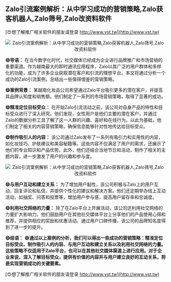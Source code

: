 ## **Zalo引流案例解析：从中学习成功的营销策略,Zalo获客机器人,Zalo筛号,Zalo改资料软件**

[😍想了解推广相关软件的朋友请登录 http://www.vst.tw](http://www.vst.tw)

 <center><img src="https://vst.tw/MP4/tuiguang/png/3.png" alt="Zalo引流案例解析：从中学习成功的营销策略,Zalo获客机器人,Zalo筛号,Zalo改资料软件"></center>

**😄导语：**
在当今数字化时代，社交媒体已经成为企业进行品牌推广和市场营销的重要渠道。作为越南最大的即时通讯应用程序，Zalo以其广泛的用户群体和多样化的功能，成为了许多企业获取潜在客户和引流的理想平台。本文将通过分析一个成功的Zalo引流案例，总结出一些值得借鉴的营销策略。

**😄案例背景：**
某越南化妆品公司希望通过Zalo平台吸引更多的潜在客户，并提高其品牌认知度和销售额。他们制定了一系列的市场营销策略，取得了显著的成功。

**😄精准定位目标受众：**
在开始Zalo引流活动之前，该公司对自身产品的特性和目标受众进行了深入研究。他们发现，女性用户是他们主要的潜在客户，并通过Zalo的数据分析工具了解了这一人群的兴趣、喜好和在线行为。以此为基础，他们制定了相关的内容营销策略，确保信息能够针对性地传达给目标受众。

**😄制作吸引人的内容：**
该公司通过Zalo发布了一系列有吸引力和实用性的内容，如化妆技巧、护肤建议和美容秘籍等。这些内容不仅满足了用户的需求，还展示了他们的专业知识和产品优势。此外，他们还结合当地节日和活动，制作了相关的主题内容，进一步激发了用户的兴趣和参与度。

 <center><img src="https://vst.tw/MP4/tuiguang/png/6.png" alt="Zalo引流案例解析：从中学习成功的营销策略,Zalo获客机器人,Zalo筛号,Zalo改资料软件"></center>

**😄与用户互动和建立关系：**
为了增加用户黏性，该公司积极与Zalo上的用户互动，回复评论和私信，并提供个性化的建议和解决方案。他们还定期举办线上互动活动，如抽奖、问答和投票等，增加用户参与感，提高用户留存率和忠诚度。

**😄利用社交网络的力量：**
除了在Zalo平台上开展活动，该公司还利用社交网络的力量扩大影响力。他们鼓励用户在其他社交媒体平台上分享他们的产品使用心得和推荐，并提供相应的奖励和优惠活动。通过用户口碑传播，该公司的品牌知名度得到了进一步的提升。

**😄结语：**
**😄通过以上案例的分析，我们可以得出一些成功的营销策略：精准定位目标受众、制作吸引人的内容、与用户互动和建立关系以及利用社交网络的力量。这些策略不仅适用于Zalo平台，也可以在其他社交媒体渠道上进行应用。对于企业来说，深入了解目标受众，提供有价值的内容并与用户建立良好的互动关系，将是实现营销成功的关键要素。**

[😍想了解推广相关软件的朋友请登录 http://www.vst.tw](http://www.vst.tw)



